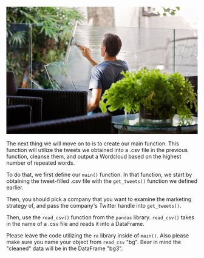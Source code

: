 <!--title={Cleansing Tweets}-->

![Man in Gray Shirt Cleaning Clear Glass Wall Near Sofa](./4_img.jpeg)

The next thing we will move on to is to create our main function. This function will utilize the tweets we obtained into a .csv file in the previous function, cleanse them, and output a Wordcloud based on the highest number of repeated words.

To do that, we first define our `main()` function. In that function, we start by obtaining the tweet-filled .csv file with the `get_tweets()` function we defined earlier. 

Then, you should pick a company that you want to examine the marketing strategy of, and pass the company's Twitter handle into `get_tweets()`. 

Then, use the `read_csv()` function from the `pandas` library. `read_csv()` takes in the name of a .csv file and reads it into a DataFrame. 

Please leave the code utilizing the `re` library inside of `main()`. Also please make sure you name your object from `read_csv` "bg". Bear in mind the "cleaned" data will be in the DataFrame "bg3". 

